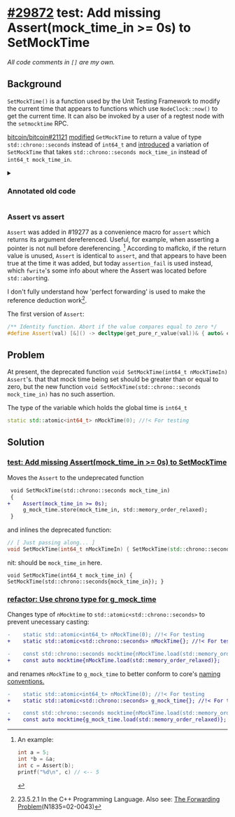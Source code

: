 # [#29872](https://github.com/bitcoin/bitcoin/pull/29872) test: Add missing Assert(mock_time_in >= 0s) to SetMockTime
_All code comments in `[]` are my own._

## Background

`SetMockTime()` is a function used by the Unit Testing Framework to modify the
current time that appears to functions which use `NodeClock::now()` to get the
current time. It can also be invoked by a user of a regtest node with the
`setmocktime` RPC.

[bitcoin/bitcoin#21121](https://github.com/bitcoin/bitcoin/pull/21121)
[modified](https://github.com/bitcoin/bitcoin/pull/21121/commits/df6a5fc1dff3b1b7c2f2b67aad1ff17cac99f7b6)
`GetMockTime` to return a value of type `std::chrono::seconds` instead of
`int64_t` and
[introduced](https://github.com/bitcoin/bitcoin/pull/21121/commits/47a7a1687d276bfa8769dee4bb78e8725f67a50e)
a variation of `SetMockTime` that takes `std::chrono::seconds mock_time_in`
instead of `int64_t mock_time_in`.

<details>

<summary>

### Annotated old code

</summary>

```cpp

// [ nMockTime is atomic ]
static std::atomic<int64_t> nMockTime(0); //!< For testing

// [ NodeClock::now() is a function that serves two purposes: 
//   1. casting std::chrono::system_clock::now().time_since_epoch() to
//      NodeClock::time_point.
//   2. checking if a mock time is set and retunring that instead of the current
//      time.
// ]
NodeClock::time_point NodeClock::now() noexcept
{
    // [ load is used to acquire an atomic value race-freely
    const std::chrono::seconds mocktime{nMockTime.load(std::memory_order_relaxed)};
    const auto ret{
        mocktime.count() ?
            // [ if a mocktime is set return NodeClock::Time_point{mocktime} ]
            mocktime :
            // [ otherwise current time]
            std::chrono::system_clock::now().time_since_epoch()};
    assert(ret > 0s);
    return time_point{ret};
};

// [ the old int based SetMockTime ]
void SetMockTime(int64_t nMockTimeIn)
{
    Assert(nMockTimeIn >= 0);

    // [ store() is used to set the value of an atomic in a race-free manner ]
    nMockTime.store(nMockTimeIn, std::memory_order_relaxed);
}

// [ the new std::chrono::seconds SetMock ime ]
void SetMockTime(std::chrono::seconds mock_time_in)
{
    nMockTime.store(mock_time_in.count(), std::memory_order_relaxed);
}

// [ the new GetMockTime ]
std::chrono::seconds GetMockTime()
{
    return std::chrono::seconds(nMockTime.load(std::memory_order_relaxed));
}

// [ the old g
int64_t GetTime() { return GetTime<std::chrono::seconds>().count(); }

```

</details>

### Assert vs assert

`Assert` was added in #19277 as a convenience macro for `assert` which returns
its argument dereferenced. Useful, for example, when asserting a pointer is not
null before dereferencing. [^1] According to maflcko, if the return value is unused,
`Assert` is identical to `assert`, and that appears to have been true at the
time it was added, but today `assertion_fail` is used instead, which `fwrite`'s
some info about where the Assert was located before `std::abort`ing.

I don't fully understand how 'perfect forwarding' is used to make the reference
deduction work[^2].

The first version of `Assert`:

```cpp
/** Identity function. Abort if the value compares equal to zero */
#define Assert(val) [&]() -> decltype(get_pure_r_value(val))& { auto& check = (val); assert(#val && check); return check; }()
```

## Problem

At present, the deprecated function `void SetMockTime(int64_t nMockTimeIn)`
`Assert`'s. that that mock time being set should be greater than or equal to
zero, but the new function `void SetMockTime(std::chrono::seconds mock_time_in)`
has no such assertion.

The type of the variable which holds the global time is `int64_t`

```cpp
static std::atomic<int64_t> nMockTime(0); //!< For testing
```

## Solution

### [test: Add missing Assert(mock_time_in >= 0s) to SetMockTime](https://github.com/bitcoin/bitcoin/pull/29872/commits/fa382d3dd0592f3cbd6e1de791449f49e06dae86)

Moves the `Assert` to the undeprecated function

```diff
 void SetMockTime(std::chrono::seconds mock_time_in)
 {
+    Assert(mock_time_in >= 0s);
     g_mock_time.store(mock_time_in, std::memory_order_relaxed);
 }
```

and inlines the deprecated function:

```cpp
// [ Just passing along... ]
void SetMockTime(int64_t nMockTimeIn) { SetMockTime(std::chrono::seconds{nMockTimeIn}); }
```

nit: should be `mock_time_in` here.

```suggestion
void SetMockTime(int64_t mock_time_in) { SetMockTime(std::chrono::seconds{mock_time_in}); }
```

### [refactor: Use chrono type for g_mock_time](https://github.com/bitcoin/bitcoin/pull/29872/commits/fae0db555c12dca75fb09e5fa7bbabdf39b8c1df)

Changes type of `nMocktime` to `std::atomic<std::chrono::seconds>` to prevent
unecessary casting:
```diff
-    static std::atomic<int64_t> nMockTime(0); //!< For testing
+    static std::atomic<std::chrono::seconds> nMockTime{}; //!< For testing

-    const std::chrono::seconds mocktime{nMockTime.load(std::memory_order_relaxed)};
+    const auto mocktime{nMockTime.load(std::memory_order_relaxed)};
```

and renames `nMockTime` to `g_mock_time` to better conform to core's [naming
conventions.](https://github.com/bitcoin/bitcoin/blob/master/doc/developer-notes.md#coding-style-c)

```diff
-    static std::atomic<int64_t> nMockTime(0); //!< For testing
+    static std::atomic<std::chrono::seconds> g_mock_time{}; //!< For testing

-    const std::chrono::seconds mocktime{nMockTime.load(std::memory_order_relaxed)};
+    const auto mocktime{g_mock_time.load(std::memory_order_relaxed)};
```

[^1]: An example:
      ```cpp
      int a = 5;
      int *b = &a;
      int c = Assert(b);
      printf("%d\n", c) // <-- 5
      ```

[^2]: 23.5.2.1 In the C++ Programming Language. Also see: [The Forwarding
      Problem](https://www.open-std.org/jtc1/sc22/wg21/docs/papers/2002/n1385.htm)(N1835=02-0043)
